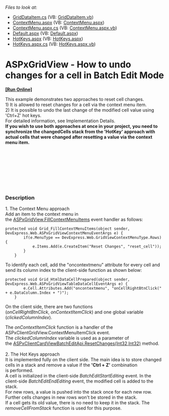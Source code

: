 <!-- default file list -->
*Files to look at*:

* [GridDataItem.cs](./CS/App_Code/Models/GridDataItem.cs) (VB: [GridDataItem.vb](./VB/App_Code/Models/GridDataItem.vb))
* [ContextMenu.aspx](./CS/ContextMenu.aspx) (VB: [ContextMenu.aspx](./VB/ContextMenu.aspx))
* [ContextMenu.aspx.cs](./CS/ContextMenu.aspx.cs) (VB: [ContextMenu.aspx.vb](./VB/ContextMenu.aspx.vb))
* [Default.aspx](./CS/Default.aspx) (VB: [Default.aspx](./VB/Default.aspx))
* [HotKeys.aspx](./CS/HotKeys.aspx) (VB: [HotKeys.aspx](./VB/HotKeys.aspx))
* [HotKeys.aspx.cs](./CS/HotKeys.aspx.cs) (VB: [HotKeys.aspx.vb](./VB/HotKeys.aspx.vb))
<!-- default file list end -->
# ASPxGridView - How to undo changes for a cell in Batch Edit Mode
<!-- run online -->
**[[Run Online]](https://codecentral.devexpress.com/t548028/)**
<!-- run online end -->


<p>This example demonstrates two approaches to reset cell changes.<br>1) It is allowed to reset changes for a cell via the context menu item.<br>2) It is possible to undo the last change of the modified cell value using 'Ctrl+Z' hot keys.<br>For detailed information, see Implementation Details.<br><strong>If you wish to use both approaches at once in your project, you need to synchronize the changedCells stack from the 'HotKey' approach with actual cells that were changed after resetting a value via the context menu item.</strong></p>
<br><br><br><br><br><br><br>


<h3>Description</h3>

<p>1. The Context Menu approach<br>Add an item to the context menu in the&nbsp;<a href="https://documentation.devexpress.com/#AspNet/DevExpressWebASPxGridView_FillContextMenuItemstopic">ASPxGridView.FillContextMenuItems</a>&nbsp;event handler as follows:</p>
<code lang="cs">protected void Grid_FillContextMenuItems(object sender, DevExpress.Web.ASPxGridViewContextMenuEventArgs e) {
        if(e.MenuType == DevExpress.Web.GridViewContextMenuType.Rows) {
            e.Items.Add(e.CreateItem("Reset Changes", "reset_cell"));
        }
    }
</code>
<p>To identify each cell, add the "oncontextmenu" attribute for every cell and send its&nbsp;column index to the client-side function as shown below: &nbsp;</p>
<code lang="cs">protected void Grid_HtmlDataCellPrepared(object sender, DevExpress.Web.ASPxGridViewTableDataCellEventArgs e) {
        e.Cell.Attributes.Add("oncontextmenu", "onCellRightBtnClick(" + e.DataColumn.Index + ")");
    }
</code>
<p>On the client side, there are two functions (<em>onCellRightBtnClick</em>,&nbsp;<em>onContextItemClick</em>) and one global variable (<em>clickedColumnIndex</em>).&nbsp;</p>
<p>The <em>onContextItemClick</em> function is a handler of the ASPxClientGridView.ContextMenuItemClick event.<br>The&nbsp;<em>clickedColumnIndex</em> variable is used as a parameter of the&nbsp;<a href="https://documentation.devexpress.com/#AspNet/DevExpressWebScriptsASPxClientCardViewBatchEditApi_ResetChangestopic(HeuboQ)">ASPxClientCardViewBatchEditApi.ResetChanges(Int32,Int32)</a>&nbsp;method.<br><br>2. The Hot Keys approach<br>It is implemented fully on the client side. The main idea is to store changed cells in&nbsp;a stack&nbsp;and remove a value&nbsp;if the <strong>'Ctrl + Z'</strong> combination is&nbsp;performed.&nbsp;<br>A cell is initialized in the client-side <em>BatchEditStartEditing</em> event. In the client-side&nbsp;<em>BatchEditEndEditing</em> event, the modified cell is added to the stack.&nbsp;<br>For&nbsp;new rows, a value&nbsp;is pushed into the stack once for each new row. Further cells changes in new rows won't be stored in the stack.<br>If&nbsp;a cell gets its old value,&nbsp;there is no need to keep it in the stack. The <em>removeCellFromStack</em> function&nbsp;is used for this purpose.</p>

<br/>


